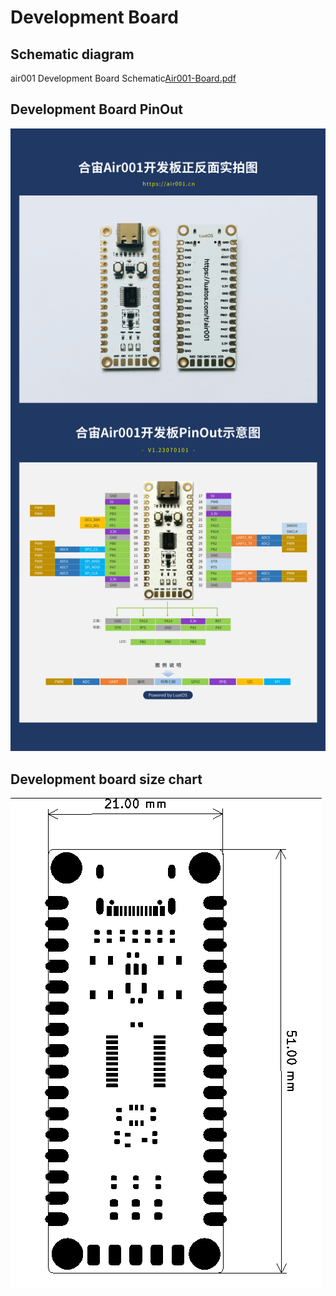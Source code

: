 # Development Board

## Schematic diagram

air001 Development Board Schematic[Air001-Board.pdf](https://cdn.openluat-luatcommunity.openluat.com/attachment/20230625163218523_Air001-Board.pdf)

## Development Board PinOut

![509b7c36-8ca5-47fa-adc5-114375e829fa](img/509b7c36-8ca5-47fa-adc5-114375e829fa.png)

## Development board size chart

![image-20230625164218762](img/image-20230625164218762.png)
